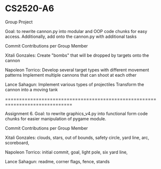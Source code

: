 # CS2520-A6
Group Project

Goal: to rewrite cannon.py into modular and OOP code chunks for easy access. Additionally, add onto the cannon.py with additional tasks

Commit Contributions per Group Member

Xitali Gonzales: 
      Create "bombs" that will be dropped by targets onto the cannon

Napoleon Torrico:
      Develop several target types with different movement patterns
      Implement multiple cannons that can shoot at each other
  
Lance Sahagun:
      Implement various types of projectiles
      Transform the cannon into a moving tank

==============================================================================

Assignment 6.
Goal: to rewrite graphics_v4.py into functional form code chunks for easier manipulation of pygame module. 

Commit Contributions per Group Member

Xitali Gonzales: 
  clouds,
  stars,
  out of bounds,
  safety circle,
  yard line,
  arc,
  scoreboard,

Napoleon Torrico:
  initial commit,
  goal,
  light pole,
  six yard line,
  
Lance Sahagun:
  readme,
  corner flags,
  fence,
  stands
